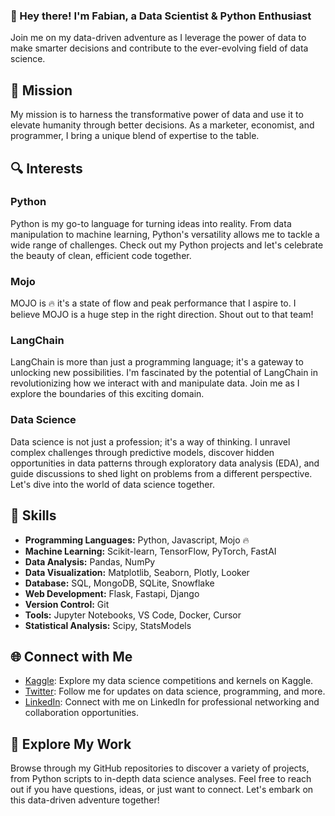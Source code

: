 ### 👋 Hey there! I'm Fabian, a Data Scientist & Python Enthusiast

Join me on my data-driven adventure as I leverage the power of data to
make smarter decisions and contribute to the ever-evolving field of data
science.

## 🚀 Mission

My mission is to harness the transformative power of data and use it to
elevate humanity through better decisions. As a marketer, economist, and
programmer, I bring a unique blend of expertise to the table.

## 🔍 Interests

### Python
Python is my go-to language for turning ideas into reality. From data manipulation to machine learning, Python's versatility allows me to tackle a wide range of challenges. Check out my Python projects and let's celebrate the beauty of clean, efficient code together.

### Mojo
MOJO is 🔥 it's a state of flow and peak performance that I aspire to. I believe MOJO is a huge step in the right direction. Shout out to that team!

### LangChain
LangChain is more than just a programming language; it's a gateway to unlocking new possibilities. I'm fascinated by the potential of LangChain in revolutionizing how we interact with and manipulate data. Join me as I explore the boundaries of this exciting domain.

### Data Science
Data science is not just a profession; it's a way of thinking. I unravel complex challenges through predictive models, discover hidden opportunities in data patterns through exploratory data analysis (EDA), and guide discussions to shed light on problems from a different perspective. Let's dive into the world of data science together.

## 💼 Skills

- **Programming Languages:** Python, Javascript, Mojo 🔥
- **Machine Learning:** Scikit-learn, TensorFlow, PyTorch, FastAI
- **Data Analysis:** Pandas, NumPy
- **Data Visualization:** Matplotlib, Seaborn, Plotly, Looker
- **Database:** SQL, MongoDB, SQLite, Snowflake
- **Web Development:** Flask, Fastapi, Django
- **Version Control:** Git
- **Tools:** Jupyter Notebooks, VS Code, Docker, Cursor
- **Statistical Analysis:** Scipy, StatsModels

## 🌐 Connect with Me

- [Kaggle](https://www.kaggle.com/elanderos): Explore my data science competitions and kernels on Kaggle.
- [Twitter](https://twitter.com/landeros_labs): Follow me for updates on data science, programming, and more.
- [LinkedIn](https://www.linkedin.com/in/flanderos/): Connect with me on LinkedIn for professional networking and collaboration opportunities.



## 📖 Explore My Work

Browse through my GitHub repositories to discover a variety of projects, from Python scripts to in-depth data science analyses. Feel free to reach out if you have questions, ideas, or just want to connect. Let's embark on this data-driven adventure together!
